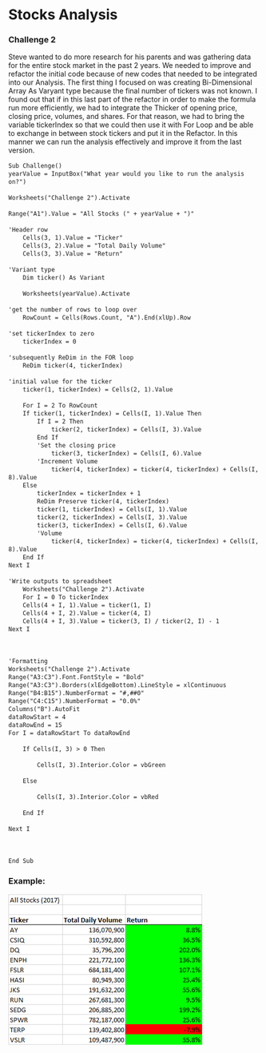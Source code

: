 # Stocks Analysis

### Challenge 2

Steve wanted to do more research for his parents and was gathering data for the entire stock market in the past 2 years. We needed to improve and refactor the initial code because of new codes that needed to be integrated into our Analysis. The first thing I focused on was creating Bi-Dimensional Array As Varyant type because the final number of tickers was not known. I found out that if in this last part of the refactor in order to make the formula run more efficiently, we had to integrate the Thicker of opening price, closing price, volumes, and shares. For that reason, we had to bring the variable tickerIndex so that we could then use it with For Loop and be able to exchange in between stock tickers and put it in the Refactor. In this manner we can run the analysis effectively and improve it from the last version. 


    Sub Challenge()
    yearValue = InputBox("What year would you like to run the analysis on?")

    Worksheets("Challenge 2").Activate

    Range("A1").Value = "All Stocks (" + yearValue + ")"

    'Header row
        Cells(3, 1).Value = "Ticker"
        Cells(3, 2).Value = "Total Daily Volume"
        Cells(3, 3).Value = "Return"
    
    'Variant type
        Dim ticker() As Variant

        Worksheets(yearValue).Activate

    'get the number of rows to loop over
        RowCount = Cells(Rows.Count, "A").End(xlUp).Row

    'set tickerIndex to zero
        tickerIndex = 0
   
    'subsequently ReDim in the FOR loop
        ReDim ticker(4, tickerIndex)
   
    'initial value for the ticker
        ticker(1, tickerIndex) = Cells(2, 1).Value
   
        For I = 2 To RowCount
        If ticker(1, tickerIndex) = Cells(I, 1).Value Then
            If I = 2 Then
                ticker(2, tickerIndex) = Cells(I, 3).Value
            End If
            'Set the closing price
                ticker(3, tickerIndex) = Cells(I, 6).Value
            'Increment Volume
                ticker(4, tickerIndex) = ticker(4, tickerIndex) + Cells(I, 8).Value
        Else
            tickerIndex = tickerIndex + 1
            ReDim Preserve ticker(4, tickerIndex)
            ticker(1, tickerIndex) = Cells(I, 1).Value
            ticker(2, tickerIndex) = Cells(I, 3).Value
            ticker(3, tickerIndex) = Cells(I, 6).Value
            'Volume
                ticker(4, tickerIndex) = ticker(4, tickerIndex) + Cells(I, 8).Value
        End If
    Next I
    
    'Write outputs to spreadsheet
        Worksheets("Challenge 2").Activate
        For I = 0 To tickerIndex
        Cells(4 + I, 1).Value = ticker(1, I)
        Cells(4 + I, 2).Value = ticker(4, I)
        Cells(4 + I, 3).Value = ticker(3, I) / ticker(2, I) - 1
    Next I
    
 

    'Formatting
    Worksheets("Challenge 2").Activate
    Range("A3:C3").Font.FontStyle = "Bold"
    Range("A3:C3").Borders(xlEdgeBottom).LineStyle = xlContinuous
    Range("B4:B15").NumberFormat = "#,##0"
    Range("C4:C15").NumberFormat = "0.0%"
    Columns("B").AutoFit
    dataRowStart = 4
    dataRowEnd = 15
    For I = dataRowStart To dataRowEnd

        If Cells(I, 3) > 0 Then

            Cells(I, 3).Interior.Color = vbGreen

        Else

            Cells(I, 3).Interior.Color = vbRed

        End If

    Next I
    


    End Sub

### Example:

![stocks1](https://github.com/lrovira/-stocks-analysis-/blob/master/stocks1.png)

